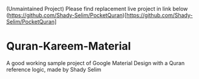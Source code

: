 (Unmaintained Project) Please find replacement live project in link below
(https://github.com/Shady-Selim/PocketQuran)[https://github.com/Shady-Selim/PocketQuran]

# Quran-Kareem-Material
A good working sample project of Google Material Design with a Quran reference logic, made by Shady Selim
